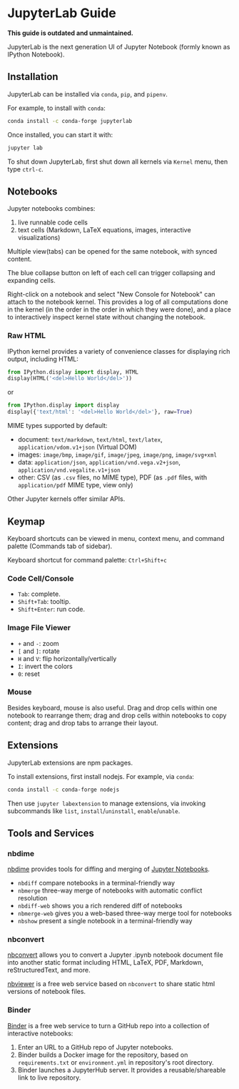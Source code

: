# JupyterLab Guide

**This guide is outdated and unmaintained.**

JupyterLab is the next generation UI of Jupyter Notebook (formly known as IPython Notebook).

## Installation

JupyterLab can be installed via `conda`, `pip`, and `pipenv`.

For example, to install with `conda`:

```sh
conda install -c conda-forge jupyterlab
```

Once installed, you can start it with:

```sh
jupyter lab
```

To shut down JupyterLab,
first shut down all kernels via `Kernel` menu,
then type `ctrl-c`.

## Notebooks

Jupyter notebooks combines:

1. live runnable code cells
2. text cells (Markdown, LaTeX equations, images, interactive visualizations)

Multiple view(tabs) can be opened for the same notebook,
with synced content.

The blue collapse button on left of each cell can trigger collapsing and expanding cells.

Right-click on a notebook and select "New Console for Notebook" can attach to the notebook kernel.
This provides a log of all computations done in the kernel (in the order in the order in which they were done),
and a place to interactively inspect kernel state without changing the notebook.

### Raw HTML

IPython kernel provides a variety of convenience classes for displaying rich output, including HTML:

```python
from IPython.display import display, HTML
display(HTML('<del>Hello World</del>'))
```

or

```python
from IPython.display import display
display({'text/html': '<del>Hello World</del>'}, raw=True)
```

MIME types supported by default:

- document: `text/markdown`, `text/html`, `text/latex`, `application/vdom.v1+json` (Virtual DOM)
- images: `image/bmp`, `image/gif`, `image/jpeg`, `image/png`, `image/svg+xml`
- data: `application/json`, `application/vnd.vega.v2+json`, `application/vnd.vegalite.v1+json`
- other: CSV (as `.csv` files, no MIME type), PDF (as `.pdf` files, with `application/pdf` MIME type, view only)

Other Jupyter kernels offer similar APIs.

## Keymap

Keyboard shortcuts can be viewed in menu, context menu, and command palette (Commands tab of sidebar).

Keyboard shortcut for command palette: `Ctrl+Shift+c`

### Code Cell/Console

- `Tab`: complete.
- `Shift+Tab`: tooltip.
- `Shift+Enter`: run code.

### Image File Viewer

- `+` and `-`: zoom
- `[` and `]`: rotate
- `H` and `V`: flip horizontally/vertically
- `I`: invert the colors
- `0`: reset

### Mouse

Besides keyboard, mouse is also useful.
Drag and drop cells within one notebook to rearrange them;
drag and drop cells within notebooks to copy content;
drag and drop tabs to arrange their layout.

## Extensions

JupyterLab extensions are npm packages.

To install extensions, first install nodejs.
For example, via `conda`:

```sh
conda install -c conda-forge nodejs
```

Then use `jupyter labextension` to manage extensions,
via invoking subcommands like `list`, `install`/`uninstall`, `enable`/`unable`.

## Tools and Services

### nbdime

[nbdime](https://github.com/jupyter/nbdime) provides tools for diffing and merging of [Jupyter Notebooks](https://jupyter-notebook.readthedocs.io).

- `nbdiff` compare notebooks in a terminal-friendly way
- `nbmerge` three-way merge of notebooks with automatic conflict resolution
- `nbdiff-web` shows you a rich rendered diff of notebooks
- `nbmerge-web` gives you a web-based three-way merge tool for notebooks
- `nbshow` present a single notebook in a terminal-friendly way

### nbconvert

[nbconvert](https://nbconvert.readthedocs.io) allows you to convert a Jupyter .ipynb notebook document file into another static format including HTML, LaTeX, PDF, Markdown, reStructuredText, and more.

[nbviewer](https://nbviewer.jupyter.org) is a free web service based on `nbconvert` to share static html versions of notebook files.

### Binder

[Binder](https://mybinder.org) is a free web service to turn a GitHub repo into a collection of interactive notebooks:

1. Enter an URL to a GitHub repo of Jupyter notebooks.
2. Binder builds a Docker image for the repository, based on `requirements.txt` or `environment.yml` in repository's root directory.
3. Binder launches a JupyterHub server. It provides a reusable/shareable link to live repository.
